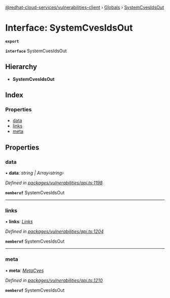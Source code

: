 [@redhat-cloud-services/vulnerabilities-client](../README.md) › [Globals](../globals.md) › [SystemCvesIdsOut](systemcvesidsout.md)

# Interface: SystemCvesIdsOut

**`export`** 

**`interface`** SystemCvesIdsOut

## Hierarchy

* **SystemCvesIdsOut**

## Index

### Properties

* [data](systemcvesidsout.md#data)
* [links](systemcvesidsout.md#links)
* [meta](systemcvesidsout.md#meta)

## Properties

###  data

• **data**: *string | Array‹string›*

*Defined in [packages/vulnerabilities/api.ts:1198](https://github.com/RedHatInsights/javascript-clients/blob/master/packages/vulnerabilities/api.ts#L1198)*

**`memberof`** SystemCvesIdsOut

___

###  links

• **links**: *[Links](links.md)*

*Defined in [packages/vulnerabilities/api.ts:1204](https://github.com/RedHatInsights/javascript-clients/blob/master/packages/vulnerabilities/api.ts#L1204)*

**`memberof`** SystemCvesIdsOut

___

###  meta

• **meta**: *[MetaCves](metacves.md)*

*Defined in [packages/vulnerabilities/api.ts:1210](https://github.com/RedHatInsights/javascript-clients/blob/master/packages/vulnerabilities/api.ts#L1210)*

**`memberof`** SystemCvesIdsOut
